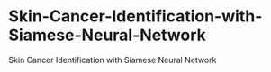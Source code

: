 # Skin-Cancer-Identification-with-Siamese-Neural-Network
Skin Cancer Identification with Siamese Neural Network
